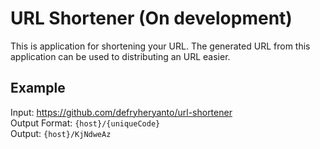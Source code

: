 # URL Shortener (On development)
This is application for shortening your URL. The generated URL from this application can be used to distributing an URL easier.

## Example
Input: https://github.com/defryheryanto/url-shortener  
Output Format: `{host}/{uniqueCode}`  
Output: `{host}/KjNdweAz`  
